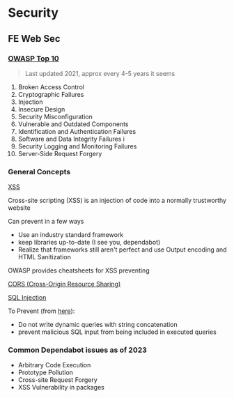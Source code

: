 # Security

## FE Web Sec

### [OWASP Top 10](https://owasp.org/www-project-top-ten/)

> Last updated 2021, approx every 4-5 years it seems

1. Broken Access Control
2. Cryptographic Failures
3. Injection
4. Insecure Design
5. Security Misconfiguration
6. Vulnerable and Outdated Components
7. Identification and Authentication Failures
8. Software and Data Integrity Failures i
9. Security Logging and Monitoring Failures
10. Server-Side Request Forgery

### General Concepts

[XSS](https://owasp.org/www-community/attacks/xss/)

Cross-site scripting (XSS) is an injection of code into a normally trustworthy website

Can prevent in a few ways

- Use an industry standard framework
- keep libraries up-to-date (I see you, dependabot)
- Realize that frameworks still aren't perfect and use Output encoding and HTML Sanitization

OWASP provides cheatsheets for XSS preventing

[CORS (Cross-Origin Resource Sharing)](https://developer.mozilla.org/en-US/docs/Web/HTTP/CORS)

[SQL Injection](https://owasp.org/www-community/attacks/SQL_Injection)

To Prevent (from [here](https://cheatsheetseries.owasp.org/cheatsheets/SQL_Injection_Prevention_Cheat_Sheet.html)): 

- Do not write dynamic queries with string concatenation
- prevent malicious SQL input from being included in executed queries

### Common Dependabot issues as of 2023

- Arbitrary Code Execution
- Prototype Pollution
- Cross-site Request Forgery
- XSS Vulnerability in packages